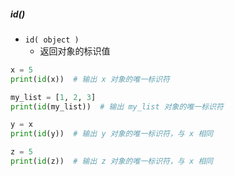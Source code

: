 ##### id()
- `id( object )`
	- 返回对象的标识值
```python
x = 5
print(id(x))  # 输出 x 对象的唯一标识符

my_list = [1, 2, 3]
print(id(my_list))  # 输出 my_list 对象的唯一标识符

y = x
print(id(y))  # 输出 y 对象的唯一标识符，与 x 相同

z = 5
print(id(z))  # 输出 z 对象的唯一标识符，与 x 相同
```